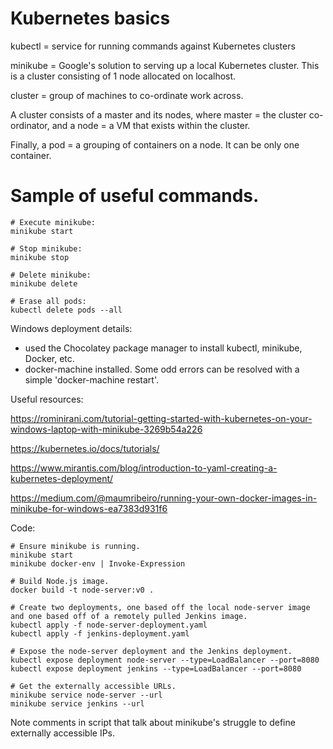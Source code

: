 # Kubernetes basics
kubectl = service for running commands against Kubernetes clusters

minikube = Google's solution to serving up a local Kubernetes cluster. This is a cluster consisting of 1 node allocated on localhost.

cluster = group of machines to co-ordinate work across.

A cluster consists of a master and its nodes, where master = the cluster co-ordinator, and a node = a VM that exists within the cluster.

Finally, a pod = a grouping of containers on a node. It can be only one container.

# Sample of useful commands.

```shell
# Execute minikube:
minikube start

# Stop minikube:
minikube stop

# Delete minikube:
minikube delete

# Erase all pods:
kubectl delete pods --all
```

Windows deployment details:
- used the Chocolatey package manager to install kubectl, minikube, Docker, etc.
- docker-machine installed. Some odd errors can be resolved with a simple 'docker-machine restart'.

Useful resources:

https://rominirani.com/tutorial-getting-started-with-kubernetes-on-your-windows-laptop-with-minikube-3269b54a226

https://kubernetes.io/docs/tutorials/

https://www.mirantis.com/blog/introduction-to-yaml-creating-a-kubernetes-deployment/

https://medium.com/@maumribeiro/running-your-own-docker-images-in-minikube-for-windows-ea7383d931f6

Code:

```shell
# Ensure minikube is running.
minikube start
minikube docker-env | Invoke-Expression

# Build Node.js image.
docker build -t node-server:v0 .

# Create two deployments, one based off the local node-server image and one based off of a remotely pulled Jenkins image.
kubectl apply -f node-server-deployment.yaml
kubectl apply -f jenkins-deployment.yaml

# Expose the node-server deployment and the Jenkins deployment.
kubectl expose deployment node-server --type=LoadBalancer --port=8080
kubectl expose deployment jenkins --type=LoadBalancer --port=8080

# Get the externally accessible URLs.
minikube service node-server --url
minikube service jenkins --url

```

Note comments in script that talk about minikube's struggle to define externally accessible IPs.
